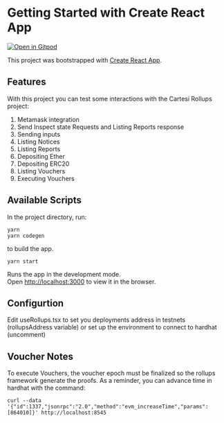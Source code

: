 # Getting Started with Create React App

[![Open in Gitpod](https://gitpod.io/button/open-in-gitpod.svg)](https://gitpod.io/#https://github.com/lynoferraz/frontend-web-cartesi)

This project was bootstrapped with [Create React App](https://github.com/facebook/create-react-app).

## Features

With this project you can test some interactions with the Cartesi Rollups project:

1. Metamask integration
2. Send Inspect state Requests and Listing Reports response
3. Sending inputs
4. Listing Notices
5. Listing Reports
6. Depositing Ether
7. Depositing ERC20
8. Listing Vouchers
9. Executing Vouchers

## Available Scripts

In the project directory, run:

```shell
yarn
yarn codegen
```

to build the app.

```shell
yarn start
```

Runs the app in the development mode.\
Open [http://localhost:3000](http://localhost:3000) to view it in the browser.

## Configurtion

Edit useRollups.tsx to set you deployments address in testnets (rollupsAddress variable) or set up the environment to connect to hardhat (uncomment)

## Voucher Notes

To execute Vouchers, the voucher epoch must be finalized so the rollups framework generate the proofs.
As a reminder, you can advance time in hardhat with the command:

```shell
curl --data '{"id":1337,"jsonrpc":"2.0","method":"evm_increaseTime","params":[864010]}' http://localhost:8545
```
